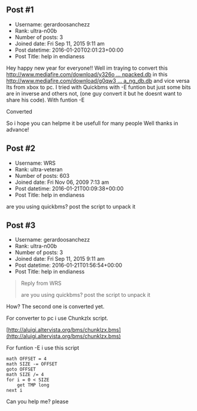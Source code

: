 ## Post #1
- Username: gerardoosanchezz
- Rank: ultra-n00b
- Number of posts: 3
- Joined date: Fri Sep 11, 2015 9:11 am
- Post datetime: 2016-01-20T02:01:23+00:00
- Post Title: help in endianess

Hey happy new year for everyone!!
Well im traying to convert this [http://www.mediafire.com/download/y326o ... npacked.db](http://www.mediafire.com/download/y326onmk20oa0d2/fifa_ng_db_unpacked.db)
in this [http://www.mediafire.com/download/g0qw3 ... a_ng_db.db](http://www.mediafire.com/download/g0qw3mvtuwr4vbp/fifa_ng_db.db) and vice versa
Its from xbox to pc.
I tried with Quickbms with -E funtion but just some bits are in inverse and others not, (one guy convert it but he doesnt want to share his code). 
With funtion -E


Converted


So i hope you can helpme it be usefull for many people
Well thanks in advance!
## Post #2
- Username: WRS
- Rank: ultra-veteran
- Number of posts: 603
- Joined date: Fri Nov 06, 2009 7:13 am
- Post datetime: 2016-01-21T00:09:38+00:00
- Post Title: help in endianess

are you using quickbms? post the script to unpack it
## Post #3
- Username: gerardoosanchezz
- Rank: ultra-n00b
- Number of posts: 3
- Joined date: Fri Sep 11, 2015 9:11 am
- Post datetime: 2016-01-21T01:56:54+00:00
- Post Title: help in endianess

> Reply from WRS
>
> are you using quickbms? post the script to unpack it

How?
The second one is converted yet.

For converter to pc i use Chunkzlx script.

[http://aluigi.altervista.org/bms/chunklzx.bms](http://aluigi.altervista.org/bms/chunklzx.bms)

For funtion -E i use this script

```
math OFFSET = 4
math SIZE -= OFFSET
goto OFFSET
math SIZE /= 4
for i = 0 < SIZE
    get TMP long
next i
```


Can you help me? please
